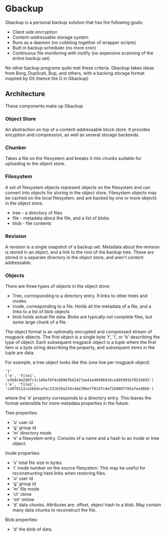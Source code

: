 # Gbackup

Gbackup is a personal backup solution that has the following goals:

* Client side encryption
* Content-addressable storage system
* Runs as a daemon (no cobbling together of wrapper scripts)
* Built in backup scheduler (no more cron)
* Continuous file monitoring with inotify (no expensive scanning of the entire 
backup set)

No other backup programs quite met these criteria. Gbackup takes ideas from 
Borg, Duplicati, Bup, and others, with a backing storage format inspired by Git 
(hence the G in Gbackup)

## Architecture

These components make up Gbackup

### Object Store
An abstraction on top of a content-addressable block store. It provides 
encyption and compression, as well as several storage backends.

### Chunker
Takes a file on the filesystem and breaks it into chunks suitable for 
uploading to the object store.

### Filesystem

A set of filesystem objects represent objects on the filesystem and can 
convert into objects for storing in the object store. Filesystem objects may 
be cached on the local filesystem, and are backed by one or more objects in the 
object store.

* tree - a directory of files
* file - metadata about the file, and a list of blobs
* blob - file contents

### Revision

A revision is a single snapshot of a backup set. Metadata about the revision 
is stored in an object, and a link to the root of the backup tree. These are 
stored in a separate directory in the object store, and aren't content 
addressable. 

### Objects

There are three types of objects in the object store:
* Tree, corresponding to a directory entry. It links to other trees and inodes
* inode, corresponding to a file. Holds all the metadata of a file, and a links
  to a list of blob objects
* blob holds actual file data. Blobs are typically not complete files, but some
  large chunk of a file.
  
The object format is an optionally encrypted and compressed stream of msgpack
objects. The first object is a single byte 't', 'i', or 'b' describing the type
of object.
Each subsequent msgpack object is a tuple where the first item is a byte string
describing the property, and subsequent items in the tuple are data.

For example, a tree object looks like this (one line per msgpack object)
```
't'
('e', 'file1', 'e3b0c44298fc1c149afbf4c8996fb92427ae41e4649b934ca495991b7852b855')
('e', 'file2', 'ca978112ca1bbdcafac231b39a23dc4da786eff8147c4e72b9807785afee48bb')
```
where the 'e' property corresponds to a directory entry. This leaves the format
extensible for more metadata properties in the future.

Tree properties:
* 'u' user id
* 'g' group id
* 'm' directory mode
* 'e' a filesystem entry. Consists of a name and a hash to an inode or tree object.

Inode properties:
* 's' total file size in bytes
* 'i' inode number on the source filesystem. This may be useful for reconstructing
  hard links when restoring files.
* 'u' user id
* 'g' group id
* 'm' file mode
* 'ct' ctime
* 'mt' mtime
* 'd' data chunks. Attributes are: offset, object hash to a blob. May contain many
  data chunks to reconstruct the file.

Blob properties:
* 'd' the blob of data.